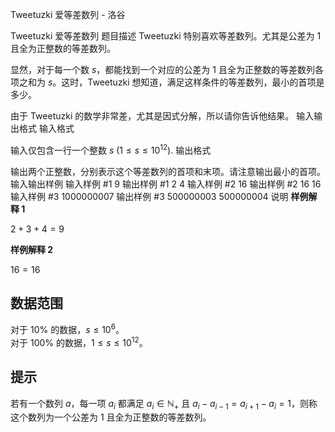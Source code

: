 



Tweetuzki 爱等差数列 - 洛谷














Tweetuzki 爱等差数列
题目描述
Tweetuzki 特别喜欢等差数列。尤其是公差为 $1$ 且全为正整数的等差数列。

显然，对于每一个数 $s$，都能找到一个对应的公差为 $1$ 且全为正整数的等差数列各项之和为 $s$。这时，Tweetuzki 想知道，满足这样条件的等差数列，最小的首项是多少。

由于 Tweetuzki 的数学非常差，尤其是因式分解，所以请你告诉他结果。
输入输出格式
输入格式

输入仅包含一行一个整数 $s$ $(1 \le s \le 10^{12})$.
输出格式

输出两个正整数，分别表示这个等差数列的首项和末项。请注意输出最小的首项。
输入输出样例
输入样例 #1
9
输出样例 #1
2 4
输入样例 #2
16
输出样例 #2
16 16
输入样例 #3
1000000007
输出样例 #3
500000003 500000004
说明
**样例解释 1**

$2 + 3 + 4 = 9$

**样例解释 2**

$16 = 16$

## 数据范围

对于 $10\%$ 的数据，$s \le 10^6$。  
对于 $100\%$ 的数据，$1 \le s \le 10^{12}$。

## 提示

若有一个数列 $a$，每一项 $a_i$ 都满足 $a_i \in \mathbb{N_{+}}$ 且 $a_i - a_{i - 1} = a_{i + 1} - a_i = 1$，则称这个数列为一个公差为 $1$ 且全为正整数的等差数列。






